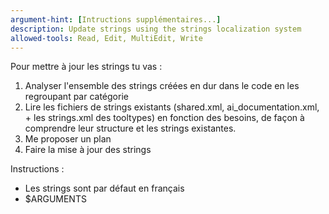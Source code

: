 ```yaml
---
argument-hint: [Intructions supplémentaires...]
description: Update strings using the strings localization system
allowed-tools: Read, Edit, MultiEdit, Write
---
```


Pour mettre à jour les strings tu vas :
1) Analyser l'ensemble des strings créées en dur dans le code en les regroupant par catégorie
2) Lire les fichiers de strings existants (shared.xml, ai_documentation.xml, + les strings.xml des tooltypes) en fonction des besoins, de façon à comprendre leur structure et les strings existantes.
3) Me proposer un plan
4) Faire la mise à jour des strings

Instructions :
- Les strings sont par défaut en français
- $ARGUMENTS
